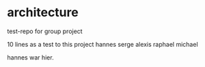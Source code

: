 # architecture
test-repo for group project

10 lines as a 
test to 
this 
project
hannes
serge
alexis
raphael
michael

hannes war hier.
